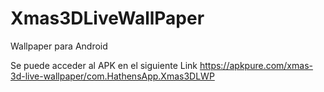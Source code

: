 # Xmas3DLiveWallPaper
 Wallpaper para Android

Se puede acceder al APK en el siguiente Link
https://apkpure.com/xmas-3d-live-wallpaper/com.HathensApp.Xmas3DLWP
